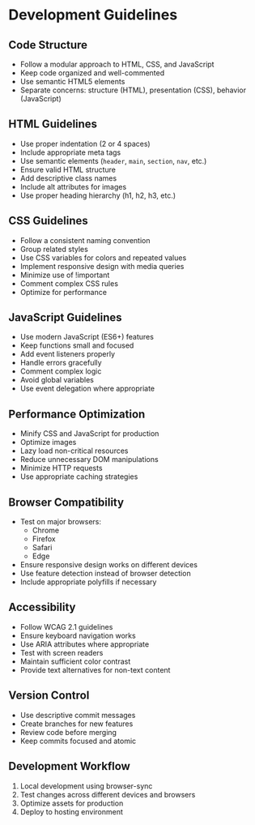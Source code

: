 # Development Guidelines

## Code Structure
- Follow a modular approach to HTML, CSS, and JavaScript
- Keep code organized and well-commented
- Use semantic HTML5 elements
- Separate concerns: structure (HTML), presentation (CSS), behavior (JavaScript)

## HTML Guidelines
- Use proper indentation (2 or 4 spaces)
- Include appropriate meta tags
- Use semantic elements (`header`, `main`, `section`, `nav`, etc.)
- Ensure valid HTML structure
- Add descriptive class names
- Include alt attributes for images
- Use proper heading hierarchy (h1, h2, h3, etc.)

## CSS Guidelines
- Follow a consistent naming convention
- Group related styles
- Use CSS variables for colors and repeated values
- Implement responsive design with media queries
- Minimize use of !important
- Comment complex CSS rules
- Optimize for performance

## JavaScript Guidelines
- Use modern JavaScript (ES6+) features
- Keep functions small and focused
- Add event listeners properly
- Handle errors gracefully
- Comment complex logic
- Avoid global variables
- Use event delegation where appropriate

## Performance Optimization
- Minify CSS and JavaScript for production
- Optimize images
- Lazy load non-critical resources
- Reduce unnecessary DOM manipulations
- Minimize HTTP requests
- Use appropriate caching strategies

## Browser Compatibility
- Test on major browsers:
  - Chrome
  - Firefox
  - Safari
  - Edge
- Ensure responsive design works on different devices
- Use feature detection instead of browser detection
- Include appropriate polyfills if necessary

## Accessibility
- Follow WCAG 2.1 guidelines
- Ensure keyboard navigation works
- Use ARIA attributes where appropriate
- Test with screen readers
- Maintain sufficient color contrast
- Provide text alternatives for non-text content

## Version Control
- Use descriptive commit messages
- Create branches for new features
- Review code before merging
- Keep commits focused and atomic

## Development Workflow
1. Local development using browser-sync
2. Test changes across different devices and browsers
3. Optimize assets for production
4. Deploy to hosting environment
